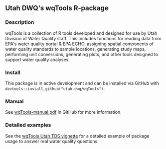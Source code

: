 ## Utah DWQ's wqTools R-package

### Description
wqTools is a collection of R tools developed and designed for use by Utah Division of Water Quality staff.
This includes functions for reading data from EPA's water quality portal & EPA ECHO, assigning spatial components of water quality standards to sample locations, generating study maps, performing unit conversions, generating plots, and other tools designed to support water quality analyses.

### Install
This package is in active development and can be installed via GitHub with `devtools::install_github("utah-dwq/wqTools")`.

### Manual
See [wqTools-manual.pdf](https://github.com/utah-dwq/wqTools/blob/master/wqTools_0.0.0.9000.pdf) in GitHub for more information.

### Detailed examples
See the [wqTools Utah TDS vignette](https://bookdown.org/jvander/wqTools-utah-tds-vignette/) for a detailed example of package usage to answer real water quality questions.
